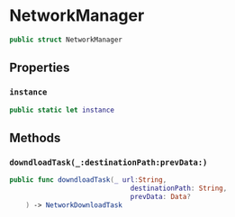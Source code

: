 # NetworkManager

``` swift
public struct NetworkManager 
```

## Properties

### `instance`

``` swift
public static let instance 
```

## Methods

### `downdloadTask(_:destinationPath:prevData:)`

``` swift
public func downdloadTask(_ url:String,
                              destinationPath: String,
                              prevData: Data?
    ) -> NetworkDownloadTask
```

